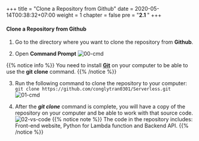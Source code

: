+++
title = "Clone a Repository from Github"
date = 2020-05-14T00:38:32+07:00
weight = 1
chapter = false
pre = "<b>2.1 </b>"
+++

#### Clone a Repository from Github

1. Go to the directory where you want to clone the repository from **Github**.

2. Open **Command Prompt**
   ![00-cmd](/images/2/2-00-cmd.png?width=50pc)

{{% notice info %}}
You need to install **[Git](https://git-scm.com/)** on your computer to be able to use the **git clone** command.
{{% /notice %}}

3. Run the following command to clone the repository to your computer:
   `git clone https://github.com/conglytran0301/Serverless.git`
   ![01-cmd](/images/2/2-01-cmd.png?width=50pc)

4. After the _**git clone**_ command is complete, you will have a copy of the repository on your computer and be able to work with that source code.
   ![02-vs-code](/images/2/2-02-vs-code.png?width=50pc)
   {{% notice note %}}
   The code in the repository includes: Front-end website, Python for Lambda function and Backend API.
   {{% /notice %}}
